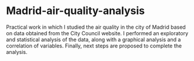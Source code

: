 # Madrid-air-quality-analysis

Practical work in which I studied the air quality in the city of Madrid based on data obtained from the City Council website. I performed an exploratory and statistical analysis of the data, along with a graphical analysis and a correlation of variables. Finally, next steps are proposed to complete the analysis.
